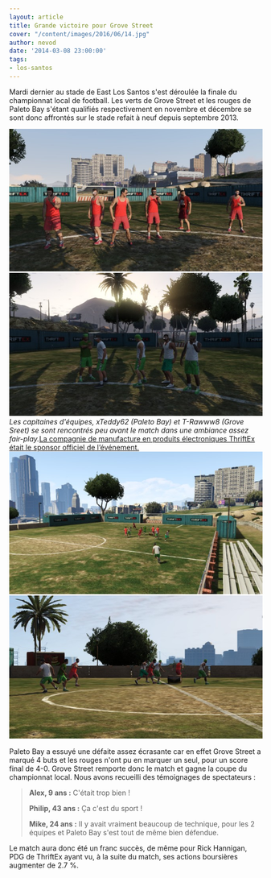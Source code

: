 ```yaml
---
layout: article
title: Grande victoire pour Grove Street
cover: "/content/images/2016/06/14.jpg"
author: nevod
date: '2014-03-08 23:00:00'
tags:
- los-santos
---
```


Mardi dernier au stade de East Los Santos s'est déroulée la finale du championnat local de football. Les verts de Grove Street et les rouges de Paleto Bay s'étant qualifiés respectivement en novembre et décembre se sont donc affrontés sur le stade refait à neuf depuis septembre 2013.

![](/content/images/2016/06/14_1.jpg)
![Les capitaines d'équipes, xTeddy62 (Paleto Bay) et T-Rawww8 (Grove Sreet) se sont rencontrés peu avant le match dans une ambiance assez fair-play.](/content/images/2016/06/14_2.jpg)
_Les capitaines d'équipes, xTeddy62 (Paleto Bay) et T-Rawww8 (Grove Sreet) se sont rencontrés peu avant le match dans une ambiance assez fair-play._[La compagnie de manufacture en produits électroniques ThriftEx était le sponsor officiel de l’événement.](/content/images/2016/06/14_5.jpg)
![](/content/images/2016/06/14_4.jpg)
![](/content/images/2016/06/14_3.jpg)

Paleto Bay a essuyé une défaite assez écrasante car en effet Grove Street a marqué 4 buts et les rouges n'ont pu en marquer un seul, pour un score final de 4-0. Grove Street remporte donc le match et gagne la coupe du championnat local. Nous avons recueilli des témoignages de spectateurs :

> **Alex, 9 ans :** C'était trop bien !
> 
> **Philip, 43 ans :** Ça c'est du sport !
> 
> **Mike, 24 ans :** Il y avait vraiment beaucoup de technique, pour les 2 équipes et Paleto Bay s'est tout de même bien défendue.

Le match aura donc été un franc succès, de même pour Rick Hannigan, PDG de ThriftEx ayant vu, à la suite du match, ses actions boursières augmenter de 2.7 %.